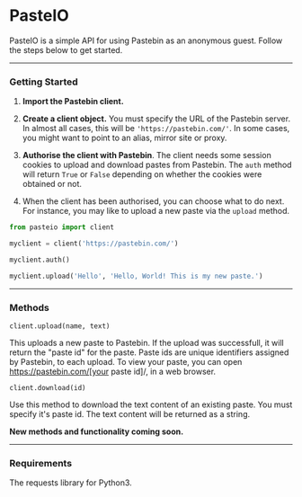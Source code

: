 # PasteIO

PasteIO is a simple API for using Pastebin as an anonymous guest. Follow the steps below
to get started.

---

### Getting Started

1. **Import the Pastebin client.**

2. **Create a client object.** You must specify the URL of the Pastebin server. In almost all
cases, this will be `'https://pastebin.com/'`. In some cases, you might want to point to an
alias, mirror site or proxy.

3. **Authorise the client with Pastebin**. The client needs some session cookies to upload
and download pastes from Pastebin. The `auth` method will return `True` or `False`
depending on whether the cookies were obtained or not.

4. When the client has been authorised, you can choose what to do next. For instance, you
may like to upload a new paste via the ```upload``` method.

```python
from pasteio import client

myclient = client('https://pastebin.com/')

myclient.auth()

myclient.upload('Hello', 'Hello, World! This is my new paste.')
```


---

### Methods

```client.upload(name, text)```

This uploads a new paste to Pastebin. If the upload was successfull, it will return the
"paste id" for the paste. Paste ids are unique identifiers assigned by Pastebin, to each
upload. To view your paste, you can open https://pastebin.com/[your paste id]/, in a web
browser.

```client.download(id)```

Use this method to download the text content of an existing paste. You must specify it's
paste id. The text content will be returned as a string.



**New methods and functionality coming soon.**

---

### Requirements

The requests library for Python3.
